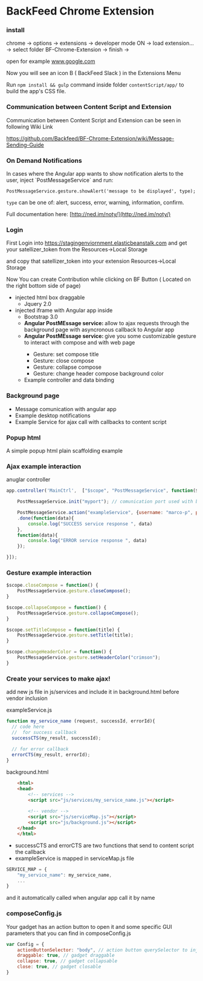 <h1>BackFeed Chrome Extension</h1>

<h3>install</h3>

chrome -> options -> extensions -> developer mode ON -> load extension... -> select folder BF-Chrome-Extension -> finish -> 

open for example www.google.com 

Now you will see an icon B ( BackFeed Slack ) in the Extensions Menu


Run `npm install && gulp` command inside folder `contentScript/app/` to build the app's CSS file.

<h3>Communication between Content Script and Extension</h3>

Communication between Content Script and Extension can be seen in following Wiki Link

https://github.com/Backfeed/BF-Chrome-Extension/wiki/Message-Sending-Guide

<h3>On Demand Notifications</h3>
In cases where the Angular app wants to show notification alerts to the user, inject `PostMessageService` and run:

```
PostMessageService.gesture.showAlert('message to be displayed', type);
```

`type` can be one of: alert, success, error, warning, information, confirm.

Full documentation here: [http://ned.im/noty/](http://ned.im/noty/)

<h3>Login</h3>

First Login into https://stagingenviornment.elasticbeanstalk.com and get your satellizer_token from the Resources->Local Storage

and copy that satellizer_token into your extension Resources->Local Storage

Now You can create Contribution while clicking on BF Button ( Located on the right bottom side of page)































<ul>
<li>injected html box draggable
<ul>
  <li>Jquery 2.0</li>
</ul>
</li>
<li>injected iframe with Angular app inside
<ul>
  <li>Bootstrap 3.0</li>
  <li><strong>Angular PostMEssage service: </strong> allow to ajax requests through the background page with asyncronous callback to Angular app</li>
  <li><strong>Angular PostMEssage service: </strong> give you some customizable gesture to interact with compose and with web page </li>
  	<ul>
  		<li>Gesture: set compose title</li>
  		<li>Gesture: close compose</li>
  		<li>Gesture: collapse compose</li>
  		<li>Gesture: change header compose background color</li>
  	</ul>
  <li>Example controller and data binding</li>
</ul>
</li>
</ul>

<h3>Background page</h3>

<ul>
  <li>Message comunication with angular app</li>
  <li>Example desktop notifications</li>
  <li>Example Service for ajax call with callbacks to content script</li>
</ul>

<h3>Popup html </h3>

A simple popup html plain scaffolding example


<h3>Ajax example interaction</h3>

<label>anuglar controller </label>
```js
app.controller('MainCtrl',  ["$scope", "PostMessageService", function($scope, PostMessageService) {

	PostMessageService.init("myport"); // comunication port used with background page for message passing

	PostMessageService.action("exampleService", {username: "marco-p", psw: "1234"})
	.done(function(data){
		console.log("SUCCESS service response ", data)
	},
	function(data){
		console.log("ERROR service response ", data)
	});

}]);
```

<h3>Gesture example interaction</h3>

```js
$scope.closeCompose = function() {
	PostMessageService.gesture.closeCompose(); 
}

$scope.collapseCompose = function() {
	PostMessageService.gesture.collapseCompose();
}

$scope.setTitleCompose = function(title) {
	PostMessageService.gesture.setTitle(title);
}

$scope.changeHeaderColor = function() {
	PostMessageService.gesture.setHeaderColor("crimson");
}
```

<h3>Create your services to make ajax! </h3>

add new js file in js/services and include it in background.html before vendor inclusion

exampleService.js
```js
function my_service_name (request, successId, errorId){
  // code here
  //  for success callback
  successCTS(my_result, successId);
  
  // for error callback
  errorCTS(my_result, errorId);
}
```

background.html
```html
	<html>
	<head>
		<!-- services -->
		<script src="js/services/my_service_name.js"></script>
	
		<!-- vendor -->
		<script src="js/serviceMap.js"></script>
		<script src="js/background.js"></script>
	</head>
	</html>
```

- successCTS and errorCTS are two functions that send to content script the callback<br>
- exampleService is mapped in serviceMap.js file

```js
SERVICE_MAP = {
	"my_service_name": my_service_name,
	...
}

```
and it automatically called when angular app call it by name

<h3>composeConfig.js</h3>

Your gadget has an action button to open it and some specific GUI parameters that you can find in composeConfig.js

```js
var Config = {
	actionButtonSelector: "body", // action button querySelector to inject action button
	draggable: true, // gadget draggable
	collapse: true, // gadget collapsable
	close: true, // gadget closable
}
```
